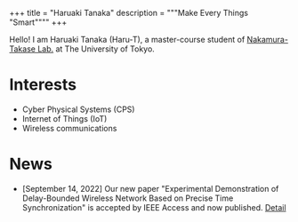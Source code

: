 +++
title = "Haruaki Tanaka"
description = """Make Every Things "Smart""""
+++

Hello! I am Haruaki Tanaka (Haru-T), a master-course student of [Nakamura-Takase Lab.](http://www.hal.ipc.i.u-tokyo.ac.jp) at The University of Tokyo.

# Interests

- Cyber Physical Systems (CPS)
- Internet of Things (IoT)
- Wireless communications

# News

- [September 14, 2022] Our new paper "Experimental Demonstration of Delay-Bounded Wireless Network Based on Precise Time Synchronization" is accepted by IEEE Access and now published. [Detail](@/publication/tanaka2022access.md)
